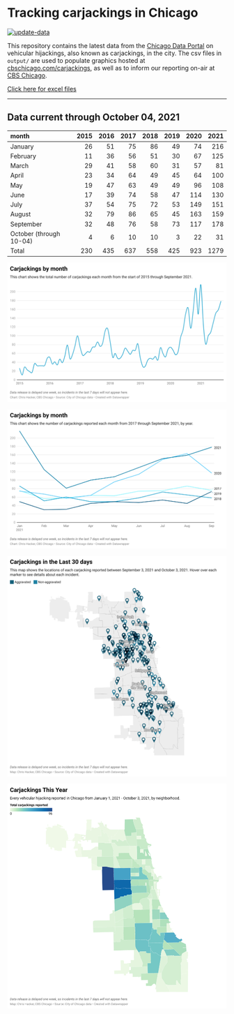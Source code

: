 # Tracking carjackings in Chicago

[![update-data](https://github.com/hackerlikecomputer/chicago-carjacking-tracker/actions/workflows/update-data.yml/badge.svg)](https://github.com/hackerlikecomputer/chicago-carjacking-tracker/actions/workflows/update-data.yml)

This repository contains the latest data from the [Chicago Data Portal](https://data.cityofchicago.org) on vehicular hijackings, also known as carjackings, in the city. 
The csv files in `output/` are used to populate graphics hosted at [cbschicago.com/carjackings](https://cbschicago.com/carjackings), as well as to inform our reporting on-air at [CBS Chicago](https://cbschicago.com).

[Click here for excel files](output/excel/)

---

## Data current through October 04, 2021

| month                   |   2015 |   2016 |   2017 |   2018 |   2019 |   2020 |   2021 |
|:------------------------|-------:|-------:|-------:|-------:|-------:|-------:|-------:|
| January                 |     26 |     51 |     75 |     86 |     49 |     74 |    216 |
| February                |     11 |     36 |     56 |     51 |     30 |     67 |    125 |
| March                   |     29 |     41 |     58 |     60 |     31 |     57 |     81 |
| April                   |     23 |     34 |     64 |     49 |     45 |     64 |    100 |
| May                     |     19 |     47 |     63 |     49 |     49 |     96 |    108 |
| June                    |     17 |     39 |     74 |     58 |     47 |    114 |    130 |
| July                    |     37 |     54 |     75 |     72 |     53 |    149 |    151 |
| August                  |     32 |     79 |     86 |     65 |     45 |    163 |    159 |
| September               |     32 |     48 |     76 |     58 |     73 |    117 |    178 |
| October (through 10-04) |      4 |      6 |     10 |     10 |      3 |     22 |     31 |
| Total                   |    230 |    435 |    637 |    558 |    425 |    923 |   1279 |

[![output/img/dw/carjacking-by-month-historical.png](output/img/dw/carjacking-by-month-historical.png)](https://datawrapper.dwcdn.net/Y7rwP/)

[![output/img/dw/carjacking-by-month-yoy.png](output/img/dw/carjacking-by-month-yoy.png)](https://datawrapper.dwcdn.net/8Ljaw/)

[![output/img/dw/carjacking-last-30-days.png](output/img/dw/carjacking-last-30-days.png)](https://datawrapper.dwcdn.net/EK2p4/)

[![output/img/dw/carjacking-by-neighborhood.png](output/img/dw/carjacking-by-neighborhood.png)](https://datawrapper.dwcdn.net/EurKU/)

